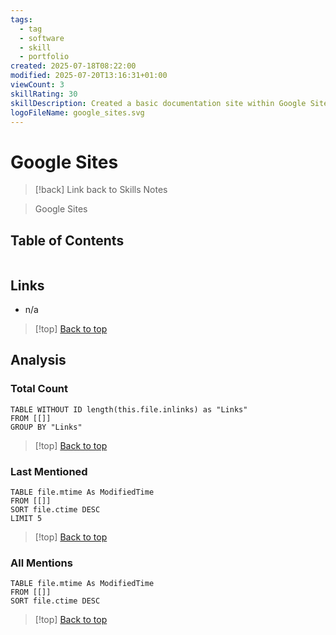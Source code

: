```yaml
---
tags:
  - tag
  - software
  - skill
  - portfolio
created: 2025-07-18T08:22:00
modified: 2025-07-20T13:16:31+01:00
viewCount: 3
skillRating: 30
skillDescription: Created a basic documentation site within Google Sites for internal employees of our company.
logoFileName: google_sites.svg
---
```


# Google Sites

> [!back] Link back to <span class="theme-link">Skills Notes</span>

> <span class="theme-link">Google</span> Sites

## Table of Contents

```table-of-contents
```

## Links

- n/a

>[!top] [Back to top](#Table%20of%20Contents)

## Analysis

### Total Count

```dataview
TABLE WITHOUT ID length(this.file.inlinks) as "Links"
FROM [[]]
GROUP BY "Links"
```

>[!top] [Back to top](#Table%20of%20Contents)

### Last Mentioned

```dataview
TABLE file.mtime As ModifiedTime
FROM [[]]
SORT file.ctime DESC
LIMIT 5
```

>[!top] [Back to top](#Table%20of%20Contents)

### All Mentions

```dataview
TABLE file.mtime As ModifiedTime
FROM [[]]
SORT file.ctime DESC
```

>[!top] [Back to top](#Table%20of%20Contents)